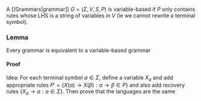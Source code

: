 A [[Grammars|grammar]] $G=(\Sigma,V,S,P)$ is variable-based if $P$ only contains rules whose LHS is a string of variables in $V$ (ie we cannot rewrite a terminal symbol).
### Lemma
Every grammar is equivalent to a variable-based grammar
#### Proof
Idea: For each terminal symbol $a\in \Sigma$, define a variable $X_{a}$ and add appropriate rules $P'=\{ X(\alpha)\to X(\beta):\alpha \to \beta \in P \}$ and also add recovery rules $\{ X_{a}\to a : a\in \Sigma\}$.
Then prove that the languages are the same